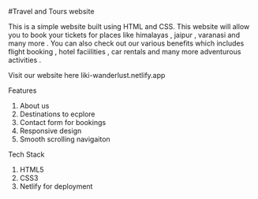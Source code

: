 #Travel and Tours website

This is a simple website built using HTML and CSS. This website will allow you to book your 
tickets for places like himalayas , jaipur , varanasi and many more . You can also check out 
our various benefits which includes flight booking , hotel faciilities , car rentals and many more 
adventurous activities .

Visit our website here
liki-wanderlust.netlify.app 

Features
1. About us 
2. Destinations to ecplore
3. Contact form for bookings
4. Responsive design
5. Smooth scrolling navigaiton 

Tech Stack
1. HTML5
2. CSS3
3. Netlify for deployment

